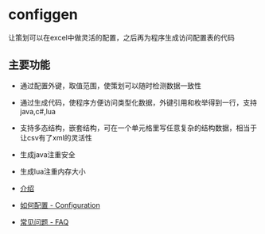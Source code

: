 # configgen

让策划可以在excel中做灵活的配置，之后再为程序生成访问配置表的代码

## 主要功能

* 通过配置外键，取值范围，使策划可以随时检测数据一致性

* 通过生成代码，使程序方便访问类型化数据，外键引用和枚举得到一行，支持java,c#,lua

* 支持多态结构，嵌套结构，可在一个单元格里写任意复杂的结构数据，相当于让csv有了xml的灵活性

* 生成java注重安全

* 生成lua注重内存大小

* [介绍](https://stallboy.github.io/configgen/)

* [如何配置 - Configuration](/docs/Configuration.md)

* [常见问题 - FAQ](/docs/FAQ.md)


